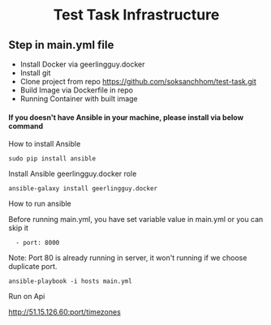 <h1 align="center">
  Test Task Infrastructure
</h1>

## Step in main.yml file

- Install Docker via geerlingguy.docker
- Install git
- Clone  project from repo https://github.com/soksanchhom/test-task.git
- Build Image via Dockerfile in repo
- Running Container with built image

<h4>If you doesn't have Ansible in your machine, please install via below command</h4>
<p>How to install Ansible</p>

```
sudo pip install ansible
```

<p>Install Ansible geerlingguy.docker role</p>

```
ansible-galaxy install geerlingguy.docker
```

<p>How to run ansible</p>

Before running main.yml, you have set variable value in main.yml or you can skip it
```
  - port: 8000
```
Note: Port 80 is already running in server, it won't running if we choose duplicate port.

```
ansible-playbook -i hosts main.yml

```
<p>Run on Api</p>

http://51.15.126.60:port/timezones
